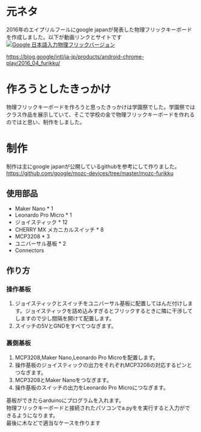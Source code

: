 # 元ネタ
2016年のエイプリルフールにgoogle japanが発表した物理フリックキーボードを作成しました。以下が動画リンクとサイトです\
[![Google 日本語入力物理フリックバージョン](https://github.com/user-attachments/assets/aec5b6de-97ed-4d39-81aa-129b392df61c)](https://youtu.be/5LI1PysAlkU?si=t8umUnH_9durJIMJ)

https://blog.google/intl/ja-jp/products/android-chrome-play/2016_04_furikku/

# 作ろうとしたきっかけ
物理フリックキーボードを作ろうと思ったきっかけは学園祭でした。学園祭ではクラス作品を展示していて、そこで学校の金で物理フリックキーボードを作れるのではと思い、制作をしました。

# 制作
制作は主にgoogle japanが公開しているgithubを参考にして作りました。\
https://github.com/google/mozc-devices/tree/master/mozc-furikku

## 使用部品
- Maker Nano * 1
- Leonardo Pro Micro * 1
- ジョイスティック * 12
- CHERRY MX メカニカルスイッチ * 8
- MCP3208 * 3
- ユニバーサル基板 * 2
- Connectors

## 作り方
### 操作基板
1. ジョイスティックとスイッチをユニバーサル基板に配置してはんだ付けします。ジョイスティックを詰め込みすぎるとフリックするときに隣に干渉してしますので少し間隔を開けて配置します。
2. スイッチの5VとGNDをすべてつなぎます。

### 裏側基板
1. MCP3208,Maker Nano,Leonardo Pro Microを配置します。
2. 操作基板のジョイスティックの出力をそれぞれMCP3208の対応するピンとつなぎます。
3. MCP3208とMaker Nanoをつなぎます。
4. 操作基板のスイッチの出力をLeonardo Pro Microにつなぎます。

基板ができたらarduinoにプログラムを入れます。\
物理フリックキーボードと接続されたパソコンでa.pyをを実行すると入力ができるようになります。\
最後に木などで適当なケースを作ります
